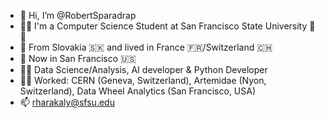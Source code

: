 - 👋 Hi, I’m @RobertSparadrap
- 🧑‍🎓 I'm a Computer Science Student at San Francisco State University 🌉🐊  
- 🏡 From Slovakia 🇸🇰 and lived in France 🇫🇷/Switzerland 🇨🇭 
- 📍 Now in San Francisco 🇺🇸
- 🧑‍💻 Data Science/Analysis, AI developer & Python Developer
- 🧑‍💼 Worked: CERN (Geneva, Switzerland), Artemidae (Nyon, Switzerland), Data Wheel Analytics (San Francisco, USA)
- 📫 rharakaly@sfsu.edu

<!---
RobertSparadrap/RobertSparadrap is a ✨ special ✨ repository because its `README.md` (this file) appears on your GitHub profile.
You can click the Preview link to take a look at your changes.
--->
